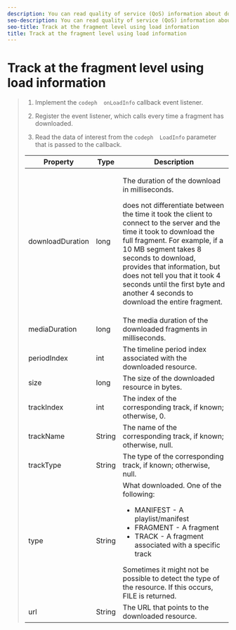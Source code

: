 ```yaml
---
description: You can read quality of service (QoS) information about downloaded resources, such as fragments and tracks, from the LoadInfo class.
seo-description: You can read quality of service (QoS) information about downloaded resources, such as fragments and tracks, from the LoadInfo class.
seo-title: Track at the fragment level using load information
title: Track at the fragment level using load information
---
```


# Track at the fragment level using load information

>1. Implement the `codeph  onLoadInfo` callback event listener.
>   
>1. Register the event listener, which  calls every time a fragment has downloaded.
>   
>1. Read the data of interest from the `codeph  LoadInfo` parameter that is passed to the callback.
><table id="table_06BD536A23AB4A73B510998426BAE143"> 
 <tgroup cols="3"> 
  <colspec colname="col01" colnum="1" colwidth="1.17*" /> 
  <colspec colnum="2" colname="col1" colwidth="1.00*" /> 
  <colspec colnum="3" colname="col2" colwidth="1.51*" /> 
  <thead> 
   <tr> 
    <th colname="col01" class="entry"> Property </th> 
    <th colname="col1" class="entry"> Type </th> 
    <th colname="col2" class="entry"> Description </th> 
   </tr> 
  </thead> 
  <tbody> 
   <tr> 
    <td colname="col01"> <span class="codeph"> downloadDuration </span> </td> 
    <td colname="col1"> <span class="codeph"> long </span> </td> 
    <td colname="col2"> <p>The duration of the download in milliseconds.</p> <p> 
      <ph conkeyref="phrases/primetime-sdk-name" /> does not differentiate between the time it took the client to connect to the server and the time it took to download the full fragment. For example, if a 10 MB segment takes 8 seconds to download, 
      <ph conkeyref="phrases/primetime-sdk-name" /> provides that information, but does not tell you that it took 4 seconds until the first byte and another 4 seconds to download the entire fragment. </p> </td> 
   </tr> 
   <tr> 
    <td colname="col01"> <span class="codeph"> mediaDuration </span> </td> 
    <td colname="col1"> <span class="codeph"> long </span> </td> 
    <td colname="col2"> The media duration of the downloaded fragments in milliseconds. </td> 
   </tr> 
   <tr> 
    <td colname="col01"> <span class="codeph"> periodIndex </span> </td> 
    <td colname="col1"> <span class="codeph"> int </span> </td> 
    <td colname="col2"> The timeline period index associated with the downloaded resource. </td> 
   </tr> 
   <tr> 
    <td colname="col01"> <span class="codeph"> size </span> </td> 
    <td colname="col1"> <span class="codeph"> long </span> </td> 
    <td colname="col2"> The size of the downloaded resource in bytes. </td> 
   </tr> 
   <tr> 
    <td colname="col01"> <span class="codeph"> trackIndex </span> </td> 
    <td colname="col1"> <span class="codeph"> int </span> </td> 
    <td colname="col2"> The index of the corresponding track, if known; otherwise, 0. </td> 
   </tr> 
   <tr> 
    <td colname="col01"> <span class="codeph"> trackName </span> </td> 
    <td colname="col1"> <span class="codeph"> String </span> </td> 
    <td colname="col2"> The name of the corresponding track, if known; otherwise, null. </td> 
   </tr> 
   <tr> 
    <td colname="col01"> <span class="codeph"> trackType </span> </td> 
    <td colname="col1"> <span class="codeph"> String </span> </td> 
    <td colname="col2"> The type of the corresponding track, if known; otherwise, null. </td> 
   </tr> 
   <tr> 
    <td colname="col01"> <span class="codeph"> type </span> </td> 
    <td colname="col1"> <span class="codeph"> String </span> </td> 
    <td colname="col2"> What 
     <ph conkeyref="phrases/primetime-sdk-name" /> downloaded. One of the following: 
     <ul id="ul_9C3BDEBD878544DA95C7FF81114F9B5C"> 
      <li id="li_A093552B492A44FD8B30785E465F6886">MANIFEST - A playlist/manifest</li> 
      <li id="li_DEF9AC71AA564F9BB4C5D4E834432EE5">FRAGMENT - A fragment</li> 
      <li id="li_57821F47B6F04CD38570BCE6447A01B8">TRACK - A fragment associated with a specific track</li> 
     </ul> Sometimes it might not be possible to detect the type of the resource. If this occurs, FILE is returned. </td> 
   </tr> 
   <tr> 
    <td colname="col01"> <span class="codeph"> url </span> </td> 
    <td colname="col1"> <span class="codeph"> String </span> </td> 
    <td colname="col2"> The URL that points to the downloaded resource. </td> 
   </tr> 
  </tbody> 
 </tgroup> 
</table>

>   
>   
>   
>   
>   
